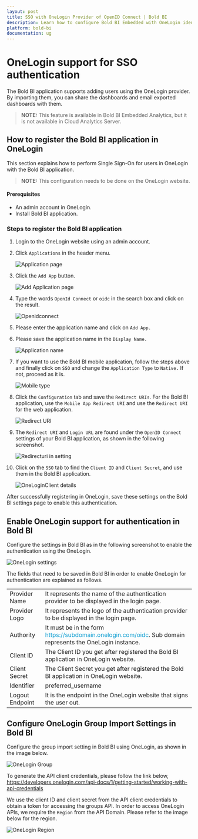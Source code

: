 ```yaml
---
layout: post
title: SSO with OneLogin Provider of OpenID Connect | Bold BI
description: Learn how to configure Bold BI Embedded with OneLogin identity provider for Single Sign-on authentication using OpenID Connect.
platform: bold-bi
documentation: ug
---
```


# OneLogin support for SSO authentication

The Bold BI application supports adding users using the OneLogin provider. By importing them, you can share the dashboards and email exported dashboards with them.

> **NOTE:** This feature is available in Bold BI Embedded Analytics, but it is not available in Cloud Analytics Server.

## How to register the Bold BI application in OneLogin

This section explains how to perform Single Sign-On for users in OneLogin with the Bold BI application.

> **NOTE:**  This configuration needs to be done on the OneLogin website.

#### Prerequisites

* An admin account in OneLogin.
* Install Bold BI application.

### Steps to register the Bold BI application

1. Login to the OneLogin website using an admin account.

2. Click `Applications` in the header menu.

    ![Application page](/static/assets/site-administration/openid-support/images/oneloginadmin.png)

3. Click the `Add App` button.

    ![Add Application page](/static/assets/site-administration/openid-support/images/oneloginaddapp.png)

4. Type the words `OpenId Connect` or `oidc` in the search box and click on the result.

    ![Openidconnect](/static/assets/site-administration/openid-support/images/openidconnect.png)

5. Please enter the application name and click on `Add App.`

6. Please save the application name in the `Display Name.`

    ![Application name](/static/assets/site-administration/openid-support/images/oneloginname.png)

7. If you want to use the Bold BI mobile application, follow the steps above and finally click on `SSO` and change the `Application Type` to `Native.` If not, proceed as it is.

    ![Mobile type](/static/assets/site-administration/openid-support/images/mobile-onelogin.png)

8. Click the `Configuration` tab and save the `Redirect URIs`. For the Bold BI application, use the `Mobile App Redirect URI` and use the `Redirect URI` for the web application.

    ![Redirect URI](/static/assets/site-administration/openid-support/images/oneloginredirect.png)
 
9. The `Redirect URI` and `Login URL` are found under the `OpenID Connect` settings of your Bold BI application, as shown in the following screenshot.

    ![Redirecturi in setting](/static/assets/site-administration/openid-support/images/redirecturi.png#width=55%)

10. Click on the `SSO` tab to find the `Client ID` and `Client Secret`, and use them in the Bold BI application.

    ![OneLoginClient details](/static/assets/site-administration/openid-support/images/oneloginclient.png)

After successfully registering in OneLogin, save these settings on the Bold BI settings page to enable this authentication.

## Enable OneLogin support for authentication in Bold BI

Configure the settings in Bold BI as in the following screenshot to enable the authentication using the OneLogin.

![OneLogin settings](/static/assets/site-administration/openid-support/images/onelogin-sample-value.png#width=55%)

The fields that need to be saved in Bold BI in order to enable OneLogin for authentication are explained as follows.

<table>

<tr>
<td>Provider Name</td>
<td>It represents the name of the authentication provider to be displayed in the login page.</td>
</tr>

<tr>
<td>Provider Logo</td>
<td>It represents the logo of the authentication provider to be displayed in the login page.</td>
</tr>

<tr>
<td>Authority</td>
<td>It must be in the form <span style="color:#0c9dd1">https://subdomain.onelogin.com/oidc</span>. Sub domain represents the OneLogin instance.</td>
</tr>

<tr>
<td>Client ID</td>
<td>The Client ID you get after registered the Bold BI application in OneLogin website.</td>
</tr>

<tr>
<td>Client Secret</td>
<td>The Client Secret you get after registered the Bold BI application in OneLogin website.</td>
</tr>

<tr>
<td>Identifier</td>
<td>preferred_username</td>
</tr>

<tr>
<td>Logout Endpoint</td>
<td>It is the endpoint in the OneLogin website that signs the user out.</td>
</tr>

</table>

## Configure OneLogin Group Import Settings in Bold BI

Configure the group import setting in Bold BI using OneLogin, as shown in the image below.

![OneLogin Group](/static/assets/site-administration/openid-support/images/OneLogin-group.png)

To generate the API client credentials, please follow the link below,
https://developers.onelogin.com/api-docs/1/getting-started/working-with-api-credentials

We use the client ID and client secret from the API client credentials to obtain a token for accessing the groups API. In order to access OneLogin APIs, we require the `Region` from the API Domain. Please refer to the image below for the region.

![OneLogin Region](/static/assets/site-administration/openid-support/images/OneLogin-region.png)